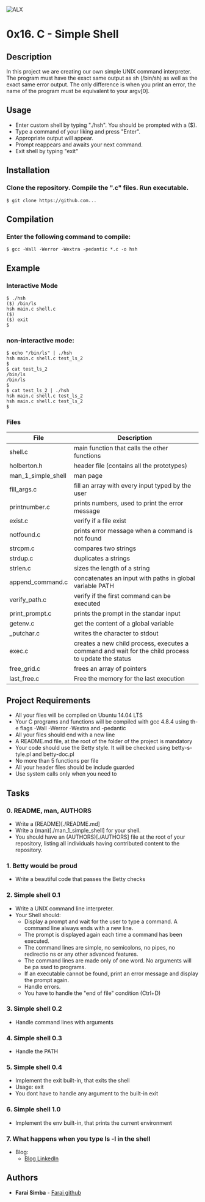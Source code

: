 ![ALX](https://images.squarespace-cdn.com/content/v1/5a4bfe8bf09ca4228ceca3b7/1539139199598-ANH454IHZI1OKWONKRXY/ke17ZwdGBToddI8pDm48kNp8pt3EdxuCXc7Btqw6aCUUqsxRUqqbr1mOJYKfIPR7LoDQ9mXPOjoJoqy81S2I8N_N4V1vUb5AoIIIbLZhVYxCRW4BPu10St3TBAUQYVKc582kKJI7R4YoEbaG0ar5y9SuJlHH4BCe-KXYJFHtaWtSg47dcfuoHTlsl7xAkdij/logo.jpg?format=2500w)

# 0x16. C - Simple Shell

## Description
In this project we are creating our own simple UNIX command interpreter. The program must have the exact same output as sh (/bin/sh) as well as the exact same error output. The only difference is when you print an error, the name of the program must be equivalent to your argv[0].

## Usage
- Enter custom shell by typing "./hsh". You should be prompted with a ($).
- Type a command of your liking and press "Enter".
- Appropriate output will appear.
- Prompt reappears and awaits your next command.
- Exit shell by typing "exit"

## Installation
### Clone the repository. Compile the ".c" files. Run executable.
```
$ git clone https://github.com...
```

## Compilation
### Enter the following command to compile:
```
$ gcc -Wall -Werror -Wextra -pedantic *.c -o hsh
```

## Example
### Interactive Mode
```
$ ./hsh
($) /bin/ls
hsh main.c shell.c
($)
($) exit
$
```

### non-interactive mode:
```
$ echo "/bin/ls" | ./hsh
hsh main.c shell.c test_ls_2
$
$ cat test_ls_2
/bin/ls
/bin/ls
$
$ cat test_ls_2 | ./hsh
hsh main.c shell.c test_ls_2
hsh main.c shell.c test_ls_2
$
```
### Files
 | File | Description |
 | ------------- | ------------- |
 | shell.c | main function that calls the other functions |
 | holberton.h | header file (contains all the prototypes) |
 | man_1_simple_shell | man page |
 | fill_args.c | fill an array with every input typed by the user |
 | printnumber.c | prints numbers, used to print the error message |
 | exist.c | verify if a file exist |
 | notfound.c | prints error message when a command is not found |
 | strcpm.c | compares two strings |
 | strdup.c | duplicates a strings  |
 | strlen.c | sizes the length of a string |
 | append_command.c | concatenates an input with paths in global variable PATH|
 | verify_path.c| verify if the first command can be executed |
 | print_prompt.c | prints the prompt in the standar input |
 | getenv.c | get the content of a global variable |
 | _putchar.c | writes the character to stdout |
 | exec.c | creates a new child process, executes a command and wait for the child process to update the status |
 | free_grid.c | frees an array of pointers |
 | last_free.c | Free the memory for the last execution |

## Project Requirements
- All your files will be compiled on Ubuntu 14.04 LTS
- Your C programs and functions will be compiled with gcc 4.8.4 using th- e flags -Wall -Werror -Wextra and -pedantic
- All your files should end with a new line
- A README.md file, at the root of the folder of the project is mandatory
- Your code should use the Betty style. It will be checked using betty-s- tyle.pl and betty-doc.pl
- No more than 5 functions per file
- All your header files should be include guarded
- Use system calls only when you need to

## Tasks
### 0. README, man, AUTHORS
- Write a (README)[./README.md]
- Write a (man)[./man_1_simple_shell] for your shell.
- You should have an (AUTHORS)[./AUTHORS] file at the root of your repository, listing all individuals having contributed content to the repository.

### 1. Betty would be proud
- Write a beautiful code that passes the Betty checks

### 2. Simple shell 0.1
- Write a UNIX command line interpreter.
- Your Shell should:
  - Display a prompt and wait for the user to type a command. A command	    line always ends with a new line.
  - The prompt is displayed again each time a command has been executed.
  - The command lines are simple, no semicolons, no pipes, no redirectio    ns or any other advanced features.
  - The command lines are made only of one word. No arguments will be pa    ssed to programs.
  - If an executable cannot be found, print an error message and display    the prompt again.
  - Handle errors.
  - You have to handle the "end of file" condition (Ctrl+D)

### 3. Simple shell 0.2
- Handle command lines with arguments

### 4. Simple shell 0.3
- Handle the PATH

### 5. Simple shell 0.4
- Implement the exit built-in, that exits the shell
- Usage: exit
- You dont have to handle any argument to the built-in exit

### 6. Simple shell 1.0
- Implement the env built-in, that prints the current environment

### 7. What happens when you type ls -l in the shell
- Blog:
  - [Blog LinkedIn](https://www.linkedin.com/pulse/what-happens-when-you-type-ls-l-shell-marisol-ram%C3%ADrez-henao/?published=t)

## Authors
- **Farai Simba** - [Farai github](https://github.com/fadastro)
